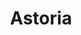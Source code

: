 ---
slug: astoria
title: Astoria 
address: 29-16 Astoria Blvd.
state: New York
stateAbbreviation: NY
city: Astoria
postal: 11102
url: https://www.radnet.com/lhr-acpny/locations/astoria
htmlHead: null
body: null
appointmentUrl: https://www.radnet.com/lenox-hill-radiology/for-patients/request-appointment
walkInTitle: Walk-In Hours
walkInDetails: Mon - Fri | 8:00 am - 4:00 pm
places:
- {
    name: "Lenox Hill Radiology | Astoria ",
    longitude: -73.919302000000,
    latitude: 40.770224000000,
}
---